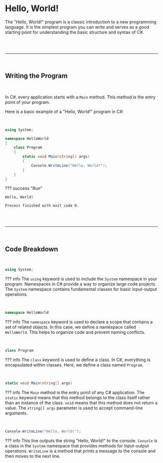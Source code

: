 # Hello, World!

The "Hello, World!" program is a classic introduction to a new programming language. It is the simplest program you can write and serves as a good starting point for understanding the basic structure and syntax of C#.

<br>

<br>

---

<br>

## Writing the Program

<br>

In C#, every application starts with a `Main` method. This method is the entry point of your program. 

Here is a basic example of a "Hello, World!" program in C#:

<br>

```csharp title="~/HelloWorld/Program.cs"
using System;

namespace HelloWorld
{
    class Program
    {
        static void Main(string[] args)
        {
            Console.WriteLine("Hello, World!");
        }
    }
}
```

??? success "Run"

    Hello, World!

    Process finished with exit code 0.


<br>

<br>

---

<br>

## Code Breakdown

<br>

```csharp 
using System;
```

??? info
    The `using` keyword is used to include the `System` namespace in your program. Namespaces in C# provide a way to organize large code projects. The `System` namespace contains fundamental classes for basic input-output operations.

<br>

```csharp
namespace HelloWorld
```

??? info
    The `namespace` keyword is used to declare a scope that contains a set of related objects. In this case, we define a namespace called `HelloWorld`. This helps to organize code and prevent naming conflicts.

<br>

```csharp
class Program
```
??? info
    The `class` keyword is used to define a class. In C#, everything is encapsulated within classes. Here, we define a class named `Program`.

<br>

```csharp
static void Main(string[] args)
```
??? info
    The `Main` method is the entry point of any C# application. The `static` keyword means that this method belongs to the class itself rather than an instance of the class. `void` means that this method does not return a value. The `string[] args` parameter is used to accept command-line arguments.

<br>

```csharp
Console.WriteLine("Hello, World!");
```

??? info
    This line outputs the string "Hello, World!" to the console. `Console` is a class in the `System` namespace that provides methods for input-output operations. `WriteLine` is a method that prints a message to the console and then moves to the next line.

<br>

<br>